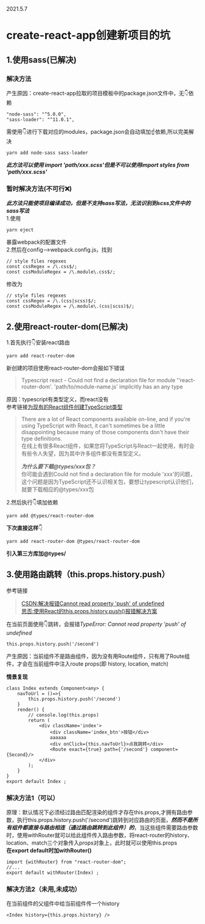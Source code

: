 2021.5.7
# create-react-app创建新项目的坑
## 1.使用sass(已解决)
### 解决方法
产生原因：create-react-app拉取的项目模板中的package.json文件中，无:point_down:依赖
```
"node-sass": "^5.0.0",
"sass-loader": "^11.0.1",
```
需使用:point_down:进行下载对应的modules，package.json会自动填加:point_up:依赖,所以完美解决
```
yarn add node-sass sass-loader
```
***此方法可以使用 import 'path/xxx.scss'但是不可以使用import styles from 'path/xxx.scss'*** 
### 暂时解决方法(不可行:x:)
***此方法只能使项目编译成功，但是不支持sass写法，无法识别到scss文件中的sass写法***  
1.使用
```
yarn eject
```
暴露webpack的配置文件  
2.然后在config-->webpack.config.js，找到  
```
// style files regexes
const cssRegex = /\.css$/;
const cssModuleRegex = /\.module\.css$/;
```
修改为
```
// style files regexes
const cssRegex = /\.(css|scss)$/;
const cssModuleRegex = /\.module\.(css|scss)$/;
```
## 2.使用react-router-dom(已解决)
1.首先执行:point_down:安装react路由 
```
yarn add react-router-dom
```
新创建的项目使用react-router-dom会报如下错误
>Typescript react - Could not find a declaration file for module ''react-router-dom'. 'path/to/module-name.js' implicitly has an any type

原因：typescript有类型定义，而react没有  
参考链接[为现有的React组件创建TypeScript类型](https://templecoding.com/blog/2016/03/31/creating-typescript-typings-for-existing-react-components)
>There are a lot of React components available on-line, and if you're using TypeScript with React, it can't sometimes be a little disappointing because many of those components don't have their type definitions.  
>在线上有很多React组件，如果您将TypeScript与React一起使用，有时会有些令人失望，因为其中许多组件都没有类型定义。  
>
>***为什么要下载@types/xxx包？***  
>你可能会遇到Could not find a declaration file for module 'xxx'的问题，这个问题是因为TypeScript还不认识相关包，要想让typescript认识他们，就要下载相应的@types/xxx包

2.然后执行:point_down:填加依赖 
```
yarn add @types/react-router-dom
```
**下次直接这样**:point_down:
```
yarn add react-router-dom @types/react-router-dom
```
**引入第三方库加@types/**
## 3.使用路由跳转（this.props.history.push）
参考链接
>[CSDN:解决报错Cannot read property 'push' of undefined](https://blog.csdn.net/zrq1210/article/details/109381692)  
>[思否:使用React的this.props.history.push()报错解决方案](https://segmentfault.com/a/1190000022272003)

在当前页面使用:point_down:跳转，会报错*TypeError: Cannot read property 'push' of undefined*
```
this.props.history.push('/second')
```
产生原因：当前组件不是路由组件，因为没有用Route组件，只有用了Route组件，才会在当前组件中注入route props(即 history, location, match)

**情景复现**
```
class Index extends Component<any> {
    navToUrl = ()=>{
        this.props.history.push('/second')
    }
    render() {
        // console.log(this.props)
        return (
            <div className='index'>
                <div className='index_btn'>按钮</div>
                aaaaaa
                <div onClick={this.navToUrl}>点我跳转</div>
                <Route exact={true} path={'/second'} component={Second}/>
            </div>
        );
    }
}
export default Index ;
```
### 解决方法1（可以）
原理：默认情况下必须经过路由匹配渲染的组件才存在this.props,才拥有路由参数，执行this.props.history.push('/second')跳转到对应路由的页面，***然而不是所有组件都直接与路由相连（通过路由跳转到此组件）的***，当这些组件需要路由参数时，使用withRouter就可以给此组件传入路由参数，将react-router的history、location、match三个对象传入props对象上，此时就可以使用this.props  
**在export default时加withRouter()**
```
import {withRouter} from "react-router-dom";
//...
export default withRouter(Index) ;
```
### 解决方法2（未用,未成功）
在当前组件的父组件中给当前组件传一个history
```
<Index history={this.props.history} />
```
